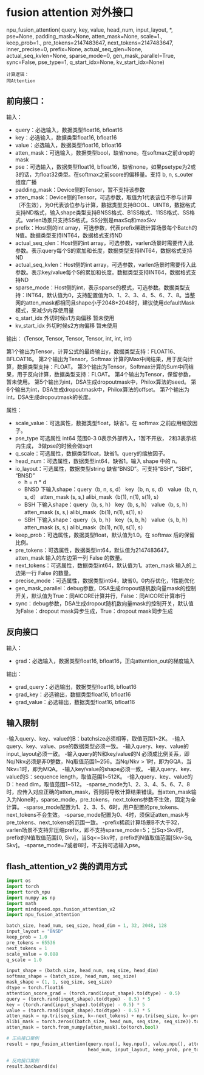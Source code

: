 # fusion attention 对外接口

npu_fusion_attention(
                    query, key, value, head_num,
                    input_layout, *, pse=None,
                    padding_mask=None, atten_mask=None,
                    scale=1., keep_prob=1., pre_tokens=2147483647,
                    next_tokens=2147483647, inner_precise=0, prefix=None,
                    actual_seq_qlen=None, actual_seq_kvlen=None,
                    sparse_mode=0, gen_mask_parallel=True,
                    sync=False, pse_type=1, q_start_idx=None,
                    kv_start_idx=None)

```
计算逻辑：
同Attention
```
## 前向接口：
输入：
- query：必选输入，数据类型float16, bfloat16	
- key：必选输入，数据类型float16, bfloat16	
- value：必选输入，数据类型float16, bfloat16
- atten_mask：可选输入，数据类型bool，缺省none。在softmax之前drop的mask
- pse：可选输入，数据类型float16, bfloat16，缺省none，如果psetype为2或3的话，为float32类型。在softmax之前score的偏移量。支持 b, n, s_outer 维度广播
- padding_mask：Device侧的Tensor，暂不支持该参数
- atten_mask：Device侧的Tensor，可选参数，取值为1代表该位不参与计算（不生效），为0代表该位参与计算，数据类型支持BOOL、UINT8，数据格式支持ND格式，输入shape类型支持BNSS格式、B1SS格式、11SS格式、SS格式。varlen场景只支持SS格式，SS分别是maxSq和maxSkv
- prefix：Host侧的int array，可选参数，代表prefix稀疏计算场景每个Batch的N值。数据类型支持INT64，数据格式支持ND
- actual_seq_qlen：Host侧的int array，可选参数，varlen场景时需要传入此参数。表示query每个S的累加和长度，数据类型支持INT64，数据格式支持ND
- actual_seq_kvlen：Host侧的int array，可选参数，varlen场景时需要传入此参数。表示key/value每个S的累加和长度。数据类型支持INT64，数据格式支持ND
- sparse_mode：Host侧的int，表示sparse的模式，可选参数。数据类型支持：INT64，默认值为0，支持配置值为0、1、2、3、4、5、6、7、8。当整网的atten_mask都相同且shape小于2048*2048时，建议使用defaultMask模式，来减少内存使用量
- q_start_idx 外切时候s1方向偏移 暂未使用
- kv_start_idx 外切时候s2方向偏移 暂未使用

输出：
(Tensor, Tensor, Tensor, Tensor, int, int, int)

第1个输出为Tensor，计算公式的最终输出y，数据类型支持：FLOAT16、BFLOAT16。
第2个输出为Tensor，Softmax 计算的Max中间结果，用于反向计算，数据类型支持：FLOAT。
第3个输出为Tensor，Softmax计算的Sum中间结果，用于反向计算，数据类型支持：FLOAT。
第4个输出为Tensor，保留参数，暂未使用。
第5个输出为int，DSA生成dropoutmask中，Philox算法的seed。
第6个输出为int，DSA生成dropoutmask中，Philox算法的offset。
第7个输出为int，DSA生成dropoutmask的长度。

属性：
- scale_value：可选属性，数据类型float，缺省1。在 softmax 之前应用缩放因子。
- pse_type  可选属性 int64  范围0-3   0表示外部传入，1暂不开放， 2和3表示核内生成， 3做pse的时候会做sqrt  
- q_scale：可选属性，数据类型float，缺省1。query的缩放因子。
- head_num：可选属性，数据类型int64，缺省1。输入 shape 中的 n。
- io_layout：可选属性，数据类型string	缺省“BNSD”。可支持“BSH”, “SBH”, “BNSD”
   - h = n * d
   - BNSD 下输入shape：query（b, n, s, d）   key（b, n, s, d） value（b, n, s, d） atten_mask (s, s,) alibi_mask（b(1), n(1), s(1), s）
   - BSH 下输入shape：query（b, s, h）   key（b, s, h） value（b, s, h） atten_mask (s, s,) alibi_mask（b(1), n(1), s(1), s）
   - SBH 下输入shape：query（s, b, h）   key（s, b, h） value（s, b, h） atten_mask (s, s,) alibi_mask（b(1), n(1), s(1), s）
- keep_prob：可选属性，数据类型float，默认值为1.0。在 softmax 后的保留比例。
- pre_tokens：可选属性，数据类型int64，默认值为2147483647。atten_mask 输入的左边第一列 False 的数量。
- next_tokens：可选属性，数据类型int64，默认值为1。atten_mask 输入的上边第一行 False 的数量。
- precise_mode：可选属性，数据类型int64，缺省0。0内存优化，1性能优化
- gen_mask_parallel：debug参数，DSA生成dropout随机数向量mask的控制开关，默认值为True：同AICORE计算并行，False：同AICORE计算串行
- sync：debug参数，DSA生成dropout随机数向量mask的控制开关，默认值为False：dropout mask异步生成，True：dropout mask同步生成

## 反向接口
输入：
- grad：必选输入，数据类型float16, bfloat16，正向attention_out的梯度输入

输出：
- grad_query：必选输出，数据类型float16, bfloat16
- grad_key：必选输出，数据类型float16, bfloat16	
- grad_value：必选输出，数据类型float16, bfloat16


## 输入限制
-输入query、key、value的B：batchsize必须相等，取值范围1~2K。
-输入query、key、value、pse的数据类型必须一致。
-输入query、key、value的input_layout必须一致。
-输入query的N和key/value的N 必须成比例关系，即Nq/Nkv必须是非0整数，Nq取值范围1~256。当Nq/Nkv > 1时，即为GQA，当Nkv=1时，即为MQA。
-输入key/value的shape必须一致。
-输入query、key、value的S：sequence length，取值范围1~512K。
-输入query、key、value的D：head dim，取值范围1~512。
-sparse_mode为1、2、3、4、5、6、7、8时，应传入对应正确的atten_mask，否则将导致计算结果错误。当atten_mask输入为None时，sparse_mode，pre_tokens，next_tokens参数不生效，固定为全计算。
-sparse_mode配置为1、2、3、5、6时，用户配置的pre_tokens、next_tokens不会生效。
-sparse_mode配置为0、4时，须保证atten_mask与pre_tokens、next_tokens的范围一致。
-prefix稀疏计算场景B不大于32，varlen场景不支持非压缩prefix，即不支持sparse_mode=5；当Sq>Skv时，prefix的N值取值范围[0, Skv]，当Sq<=Skv时，prefix的N值取值范围[Skv-Sq, Skv]。
-sparse_mode=7或者8时，不支持可选输入pse。

## flash_attention_v2 类的调用方式

```python
import os
import torch
import torch_npu
import numpy as np
import math
import mindspeed.ops.fusion_attention_v2
import npu_fusion_attention

batch_size, head_num, seq_size, head_dim = 1, 32, 2048, 128
input_layout = "BNSD"
keep_prob = 1.0
pre_tokens = 65536
next_tokens = 1
scale_value = 0.088
q_scale = 1.0

input_shape = (batch_size, head_num, seq_size, head_dim)
softmax_shape = (batch_size, head_num, seq_size)
mask_shape = (1, 1, seq_size, seq_size)
dtype = torch.float16
attention_score_grad = (torch.rand(input_shape).to(dtype) - 0.5)
query = (torch.rand(input_shape).to(dtype) - 0.5) * 5
key = (torch.rand(input_shape).to(dtype) - 0.5) * 5
value = (torch.rand(input_shape).to(dtype) - 0.5) * 5
atten_mask = np.tri(seq_size, k=-next_tokens) + np.tri(seq_size, k=-pre_tokens).transpose()
alibi_mask = torch.zeros((batch_size, head_num, seq_size, seq_size)).to(dtype)
atten_mask = torch.from_numpy(atten_mask).to(torch.bool)

# 正向接口案例
result = npu_fusion_attention(query.npu(), key.npu(), value.npu(), atten_mask.npu(), None, scale_value, q_scale,
                              head_num, input_layout, keep_prob, pre_tokens, next_tokens)

# 反向接口案例
result.backward(dx)
```
